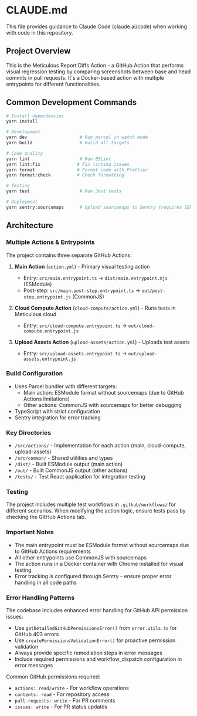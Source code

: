 # CLAUDE.md

This file provides guidance to Claude Code (claude.ai/code) when working with code in this repository.

## Project Overview

This is the Meticulous Report Diffs Action - a GitHub Action that performs visual regression testing by comparing screenshots between base and head commits in pull requests. It's a Docker-based action with multiple entrypoints for different functionalities.

## Common Development Commands

```bash
# Install dependencies
yarn install

# Development
yarn dev                    # Run parcel in watch mode
yarn build                  # Build all targets

# Code quality
yarn lint                   # Run ESLint
yarn lint:fix              # Fix linting issues
yarn format                # Format code with Prettier
yarn format:check          # Check formatting

# Testing
yarn test                   # Run Jest tests

# Deployment
yarn sentry:sourcemaps      # Upload sourcemaps to Sentry (requires SENTRY_AUTH_TOKEN)
```

## Architecture

### Multiple Actions & Entrypoints

The project contains three separate GitHub Actions:
1. **Main Action** (`action.yml`) - Primary visual testing action
   - Entry: `src/main.entrypoint.ts` → `dist/main.entrypoint.mjs` (ESModule)
   - Post-step: `src/main.post-step.entrypoint.ts` → `out/post-step.entrypoint.js` (CommonJS)

2. **Cloud Compute Action** (`cloud-compute/action.yml`) - Runs tests in Meticulous cloud
   - Entry: `src/cloud-compute.entrypoint.ts` → `out/cloud-compute.entrypoint.js`

3. **Upload Assets Action** (`upload-assets/action.yml`) - Uploads test assets
   - Entry: `src/upload-assets.entrypoint.ts` → `out/upload-assets.entrypoint.js`

### Build Configuration

- Uses Parcel bundler with different targets:
  - Main action: ESModule format without sourcemaps (due to GitHub Actions limitations)
  - Other actions: CommonJS with sourcemaps for better debugging
- TypeScript with strict configuration
- Sentry integration for error tracking

### Key Directories

- `/src/actions/` - Implementation for each action (main, cloud-compute, upload-assets)
- `/src/common/` - Shared utilities and types
- `/dist/` - Built ESModule output (main action)
- `/out/` - Built CommonJS output (other actions)
- `/tests/` - Test React application for integration testing

### Testing

The project includes multiple test workflows in `.github/workflows/` for different scenarios. When modifying the action logic, ensure tests pass by checking the GitHub Actions tab.

### Important Notes

- The main entrypoint must be ESModule format without sourcemaps due to GitHub Actions requirements
- All other entrypoints use CommonJS with sourcemaps
- The action runs in a Docker container with Chrome installed for visual testing
- Error tracking is configured through Sentry - ensure proper error handling in all code paths

### Error Handling Patterns

The codebase includes enhanced error handling for GitHub API permission issues:

- Use `getDetailedGitHubPermissionsError()` from `error.utils.ts` for GitHub 403 errors
- Use `createPermissionsValidationError()` for proactive permission validation
- Always provide specific remediation steps in error messages
- Include required permissions and workflow_dispatch configuration in error messages

Common GitHub permissions required:
- `actions: read/write` - For workflow operations
- `contents: read` - For repository access
- `pull-requests: write` - For PR comments
- `issues: write` - For PR status updates